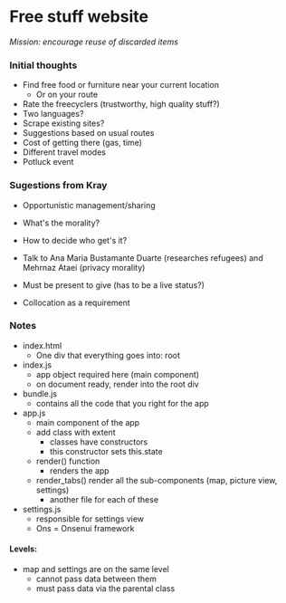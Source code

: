 # Free stuff website
_Mission: encourage reuse of discarded items_

### Initial thoughts

- Find free food or furniture near your current location
  - Or on your route
- Rate the freecyclers (trustworthy, high quality stuff?)
- Two languages?
- Scrape existing sites?
- Suggestions based on usual routes
- Cost of getting there (gas, time)
- Different travel modes
- Potluck event

### Sugestions from Kray

- Opportunistic management/sharing
- What's the morality?
- How to decide who get's it?
- Talk to Ana Maria Bustamante Duarte (researches refugees) and Mehrnaz Ataei (privacy morality)

- Must be present to give (has to be a live status?)
- Collocation as a requirement

### Notes

- index.html
  - One div that everything goes into: root
- index.js
  - app object required here (main component)
  - on document ready, render into the root div
- bundle.js
  - contains all the code that you right for the app
- app.js
  - main component of the app
  - add class with extent
    - classes have constructors
    - this constructor sets this.state
  - render() function
    - renders the app
  - render_tabs() render all the sub-components (map, picture view, settings)
    - another file for each of these
- settings.js
  - responsible for settings view
  - Ons = Onsenui framework

#### Levels:

 - map and settings are on the same level
   - cannot pass data between them
   - must pass data via the parental class
